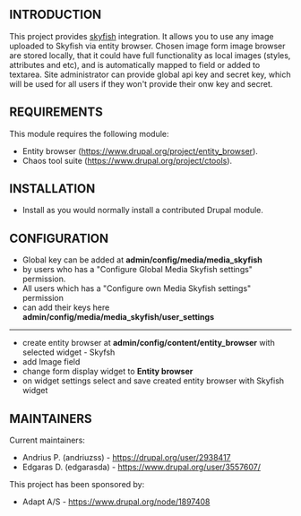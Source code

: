 INTRODUCTION
------------
This project provides <a href="skyfish.com">skyfish</a> 
integration.
It allows you to use any image uploaded to Skyfish via entity browser. 
Chosen image form image browser are stored locally, 
that it could have full functionality as local images 
(styles, attributes and etc), 
and is automatically mapped to field or added to textarea. 
Site administrator can provide global api key and secret key, 
which will be used for all users if they won't provide their onw key and secret.


REQUIREMENTS
------------
This module requires the following module:
 * Entity browser (https://www.drupal.org/project/entity_browser).
 * Chaos tool suite (https://www.drupal.org/project/ctools).


 INSTALLATION
------------
 * Install as you would normally install a contributed Drupal module.


CONFIGURATION
-------------
 * Global key can be added at <strong>admin/config/media/media_skyfish</strong> 
 * by users who has a "Configure Global Media Skyfish settings" permission.
 * All users which has a "Configure own Media Skyfish settings" permission 
 * can add their keys here <strong>admin/config/media/media_skyfish/user_settings</strong>
 -----------
 * create entity browser at <strong>admin/config/content/entity_browser</strong> with selected widget - Skyfsh
 * add Image field
 * change form display widget to <strong>Entity browser</strong>
 * on widget settings select and save created entity browser with Skyfish widget
 


MAINTAINERS
-----------
Current maintainers:
 * Andrius P. (andriuzss) - https://drupal.org/user/2938417
 * Edgaras D. (edgarasda) - https://www.drupal.org/user/3557607/

This project has been sponsored by:
 * Adapt A/S - https://www.drupal.org/node/1897408
